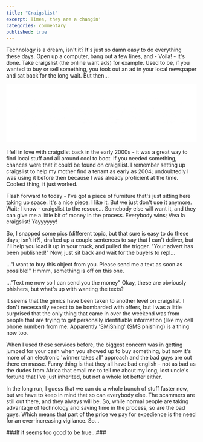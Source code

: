 ```yaml
---
title: "Craigslist"
excerpt: Times, they are a changin'
categories: commentary
published: true
---
```


Technology is a dream, isn't it? It's just so damn easy to do everything these days. Open up a computer, bang out a few lines, and - Voila! - it's done. Take craigslist (the online want ads) for example. Used to be, if you wanted to buy or sell something, you took out an ad in your local newspaper and sat back for the long wait. But then...

!["craigslist"](/images/craigslist.png)

I fell in love with craigslist back in the early 2000s - it was a great way to find local stuff and all around cool to boot. If you needed something, chances were that it could be found on craigslist. I remember setting up craigslist to help my mother find a tenant as early as 2004; undoubtedly I was using it before then because I was already proficient at the time. Coolest thing, it just worked. 

Flash forward to today - I've got a piece of furniture that's just sitting here taking up space. It's a nice piece. I like it. But we just don't use it anymore. Wait; I know - craigslist to the rescue... Somebody else will want it, and they can give me a little bit of money in the process. Everybody wins; Viva la craigslist! Yayyyyyy! 

So, I snapped some pics (different topic, but that sure is easy to do these days; isn't it?), drafted up a couple sentences to say that I can't deliver, but I'll help you load it up in your truck, and pulled the trigger. "Your advert has been published!" Now, just sit back and wait for the buyers to repl...

..."I want to buy this object from you. Please send me a text as soon as possible!" Hmmm, something is off on this one. 

..."Text me now so I can send you the money" Okay, these are obviously phishers, but what's up with wanting the texts? 

It seems that the gimics have been taken to another level on craigslist. I don't necessarily expect to be bombarded with offers, but I was a little surprised that the only thing that came in over the weekend was from people that are trying to get personally identifiable information (like my cell phone number) from me. Apparently '[SMiShing](http://fortune.com/2017/07/07/smishing-scam/)' (SMS phishing) is a thing now too.

When I used these services before, the biggest concern was in getting jumped for your cash when you showed up to buy something, but now it's more of an electronic 'winner takes all' approach and the bad guys are out there en masse. Funny thing is that they all have bad english - not as bad as the dudes from Africa that email me to tell me about my long, lost uncle's fortune that I've just inherited, but not a whole lot better either. 

In the long run, I guess that we can do a whole bunch of stuff faster now, but we have to keep in mind that so can everybody else. The scammers are still out there, and they always will be. So, while normal people are taking advantage of technology and saving time in the process, so are the bad guys. Which means that part of the price we pay for expedience is the need for an ever-increasing vigilance. So...

###If it seems too good to be true...###
